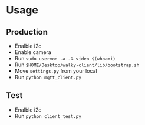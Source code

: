 # Usage

## Production
- Enalble i2c
- Enable camera
- Run `sudo usermod -a -G video $(whoami)`
- Run `$HOME/Desktop/walky-client/lib/bootstrap.sh`
- Move `settings.py` from your local
- Run `python mqtt_client.py`

## Test
- Enalble i2c
- Run `python client_test.py`
